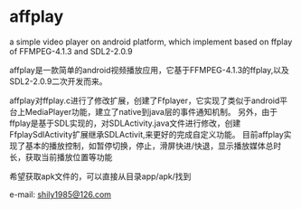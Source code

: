 # affplay
a simple video player on android platform, which implement based on ffplay of FFMPEG-4.1.3 and SDL2-2.0.9 

affplay是一款简单的android视频播放应用，它基于FFMPEG-4.1.3的ffplay,以及SDL2-2.0.9二次开发而来。

affplay对ffplay.c进行了修改扩展，创建了Ffplayer，它实现了类似于android平台上MediaPlayer功能，建立了native到java层的事件通知机制。
另外，由于ffplay是基于SDL实现的，对SDLActivity.java文件进行修改，创建FfplaySdlActivity扩展继承SDLActivit,来更好的完成自定义功能。
目前affplay实现了基本的播放控制，如暂停切换，停止，滑屏快进/快退，显示播放媒体总时长，获取当前播放位置等功能

希望获取apk文件的，可以直接从目录app/apk/找到

e-mail: shily1985@126.com
